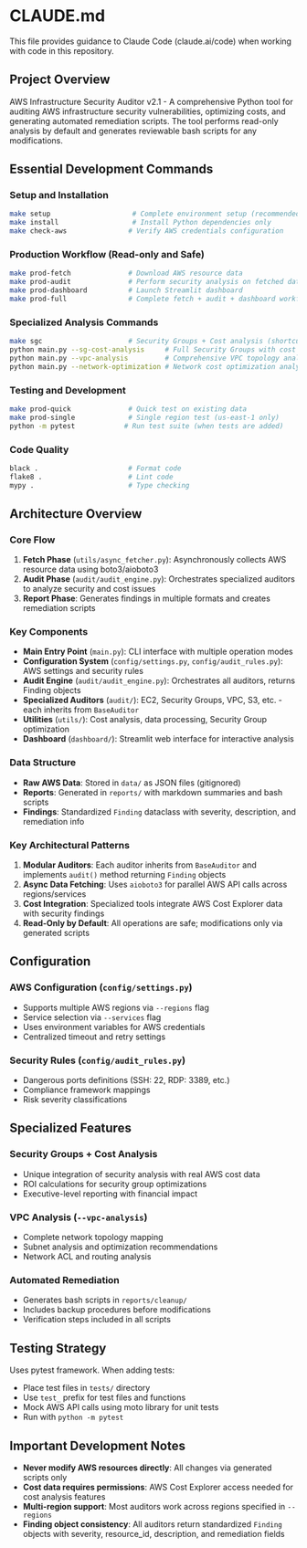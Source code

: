 # CLAUDE.md

This file provides guidance to Claude Code (claude.ai/code) when working with code in this repository.

## Project Overview

AWS Infrastructure Security Auditor v2.1 - A comprehensive Python tool for auditing AWS infrastructure security vulnerabilities, optimizing costs, and generating automated remediation scripts. The tool performs read-only analysis by default and generates reviewable bash scripts for any modifications.

## Essential Development Commands

### Setup and Installation
```bash
make setup                    # Complete environment setup (recommended for first use)
make install                  # Install Python dependencies only
make check-aws               # Verify AWS credentials configuration
```

### Production Workflow (Read-only and Safe)
```bash
make prod-fetch              # Download AWS resource data
make prod-audit              # Perform security analysis on fetched data
make prod-dashboard          # Launch Streamlit dashboard
make prod-full               # Complete fetch + audit + dashboard workflow
```

### Specialized Analysis Commands
```bash
make sgc                     # Security Groups + Cost analysis (shortcut)
python main.py --sg-cost-analysis     # Full Security Groups with cost integration
python main.py --vpc-analysis         # Comprehensive VPC topology analysis
python main.py --network-optimization # Network cost optimization analysis
```

### Testing and Development
```bash
make prod-quick              # Quick test on existing data
make prod-single             # Single region test (us-east-1 only)
python -m pytest            # Run test suite (when tests are added)
```

### Code Quality
```bash
black .                      # Format code
flake8 .                     # Lint code
mypy .                       # Type checking
```

## Architecture Overview

### Core Flow
1. **Fetch Phase** (`utils/async_fetcher.py`): Asynchronously collects AWS resource data using boto3/aioboto3
2. **Audit Phase** (`audit/audit_engine.py`): Orchestrates specialized auditors to analyze security and cost issues
3. **Report Phase**: Generates findings in multiple formats and creates remediation scripts

### Key Components

- **Main Entry Point** (`main.py`): CLI interface with multiple operation modes
- **Configuration System** (`config/settings.py`, `config/audit_rules.py`): AWS settings and security rules
- **Audit Engine** (`audit/audit_engine.py`): Orchestrates all auditors, returns Finding objects
- **Specialized Auditors** (`audit/`): EC2, Security Groups, VPC, S3, etc. - each inherits from `BaseAuditor`
- **Utilities** (`utils/`): Cost analysis, data processing, Security Group optimization
- **Dashboard** (`dashboard/`): Streamlit web interface for interactive analysis

### Data Structure
- **Raw AWS Data**: Stored in `data/` as JSON files (gitignored)
- **Reports**: Generated in `reports/` with markdown summaries and bash scripts
- **Findings**: Standardized `Finding` dataclass with severity, description, and remediation info

### Key Architectural Patterns

1. **Modular Auditors**: Each auditor inherits from `BaseAuditor` and implements `audit()` method returning `Finding` objects
2. **Async Data Fetching**: Uses `aioboto3` for parallel AWS API calls across regions/services
3. **Cost Integration**: Specialized tools integrate AWS Cost Explorer data with security findings
4. **Read-Only by Default**: All operations are safe; modifications only via generated scripts

## Configuration

### AWS Configuration (`config/settings.py`)
- Supports multiple AWS regions via `--regions` flag
- Service selection via `--services` flag  
- Uses environment variables for AWS credentials
- Centralized timeout and retry settings

### Security Rules (`config/audit_rules.py`)
- Dangerous ports definitions (SSH: 22, RDP: 3389, etc.)
- Compliance framework mappings
- Risk severity classifications

## Specialized Features

### Security Groups + Cost Analysis
- Unique integration of security analysis with real AWS cost data
- ROI calculations for security group optimizations
- Executive-level reporting with financial impact

### VPC Analysis (`--vpc-analysis`)
- Complete network topology mapping
- Subnet analysis and optimization recommendations
- Network ACL and routing analysis

### Automated Remediation
- Generates bash scripts in `reports/cleanup/`
- Includes backup procedures before modifications
- Verification steps included in all scripts

## Testing Strategy

Uses pytest framework. When adding tests:
- Place test files in `tests/` directory
- Use `test_` prefix for test files and functions
- Mock AWS API calls using moto library for unit tests
- Run with `python -m pytest`

## Important Development Notes

- **Never modify AWS resources directly**: All changes via generated scripts only
- **Cost data requires permissions**: AWS Cost Explorer access needed for cost analysis features
- **Multi-region support**: Most auditors work across regions specified in `--regions`
- **Finding object consistency**: All auditors return standardized `Finding` objects with severity, resource_id, description, and remediation fields